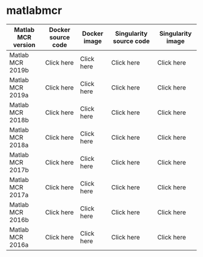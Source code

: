 # matlabmcr

| Matlab MCR version | Docker source code | Docker image | Singularity source code | Singularity image |
|--------------------|--------------------|--------------|-------------------------|-------------------|
| Matlab MCR 2019b   | Click here         | Click here   | Click here              | Click here        |
| Matlab MCR 2019a   | Click here         | Click here   | Click here              | Click here        |
| Matlab MCR 2018b   | Click here         | Click here   | Click here              | Click here        |
| Matlab MCR 2018a   | Click here         | Click here   | Click here              | Click here        |
| Matlab MCR 2017b   | Click here         | Click here   | Click here              | Click here        |
| Matlab MCR 2017a   | Click here         | Click here   | Click here              | Click here        |
| Matlab MCR 2016b   | Click here         | Click here   | Click here              | Click here        |
| Matlab MCR 2016a   | Click here         | Click here   | Click here              | Click here        |
